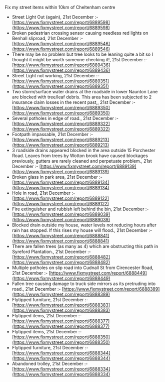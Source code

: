 Fix my street items within 10km of Cheltenham centre

<!-- fix_marker starts -->

- Street Light Out (again), 21st December :- [https://www.fixmystreet.com/report/6889598](https://www.fixmystreet.com/report/6889598)
- Broken pedestrian crossing sensor causing needless red lights on Benhall sliproad, 21st December :- [https://www.fixmystreet.com/report/6889546](https://www.fixmystreet.com/report/6889546)
- There may be no problem but tree looks to be leaning quite a bit so I thought it might be worth someone checking it!, 21st December :- [https://www.fixmystreet.com/report/6889436](https://www.fixmystreet.com/report/6889436)
- Street Light not working, 21st December :- [https://www.fixmystreet.com/report/6889351](https://www.fixmystreet.com/report/6889351)
- Two storm/surface water drains at the roadside in lower Naunton Lane are blocked with tree/leaf debris. This area has been subjected to 2 insurance claim losses in the recent past,, 21st December :- [https://www.fixmystreet.com/report/6889350](https://www.fixmystreet.com/report/6889350)
- Several potholes in edge of road., 21st December :- [https://www.fixmystreet.com/report/6889322](https://www.fixmystreet.com/report/6889322)
- Footpath impassable, 21st December :- [https://www.fixmystreet.com/report/6889213](https://www.fixmystreet.com/report/6889213)
- 3 roadside drains appeared blocked in the area outside 15 Porchester Road. Leaves from trees by Wotton brook have caused blockages previously, gutters are rarely cleaned and perpetuate problem., 21st December :- [https://www.fixmystreet.com/report/6889139](https://www.fixmystreet.com/report/6889139)
- Broken glass in park area, 21st December :- [https://www.fixmystreet.com/report/6889134](https://www.fixmystreet.com/report/6889134)
- Hole in road, 21st December :- [https://www.fixmystreet.com/report/6889122](https://www.fixmystreet.com/report/6889122)
- Fire extinguisher and rubbish left behind the bin, 21st December :- [https://www.fixmystreet.com/report/6889039](https://www.fixmystreet.com/report/6889039)
- Blocked drain outside my house, water levels not reducing hours after rain has stopped. If this rises my house will flood., 21st December :- [https://www.fixmystreet.com/report/6888841](https://www.fixmystreet.com/report/6888841)
- There are fallen trees (as many as 4) which are obstructing this path in Syreford Plantation., 21st December :- [https://www.fixmystreet.com/report/6888482](https://www.fixmystreet.com/report/6888482)
- Multiple potholes on slip road into Cudnall St from Cirencester Road, 21st December :- [https://www.fixmystreet.com/report/6888449](https://www.fixmystreet.com/report/6888449)
- Fallen tree causing damage to truck side mirrors as its pretruding into road., 21st December :- [https://www.fixmystreet.com/report/6888389](https://www.fixmystreet.com/report/6888389)
- Flytipped furniture, 21st December :- [https://www.fixmystreet.com/report/6888383](https://www.fixmystreet.com/report/6888383)
- Flytipped items, 21st December :- [https://www.fixmystreet.com/report/6888377](https://www.fixmystreet.com/report/6888377)
- Flytipped items, 21st December :- [https://www.fixmystreet.com/report/6888350](https://www.fixmystreet.com/report/6888350)
- Flytipped furniture, 21st December :- [https://www.fixmystreet.com/report/6888344](https://www.fixmystreet.com/report/6888344)
- Abandoned trolley, 21st December :- [https://www.fixmystreet.com/report/6888334](https://www.fixmystreet.com/report/6888334)

<!-- fix_marker ends -->
